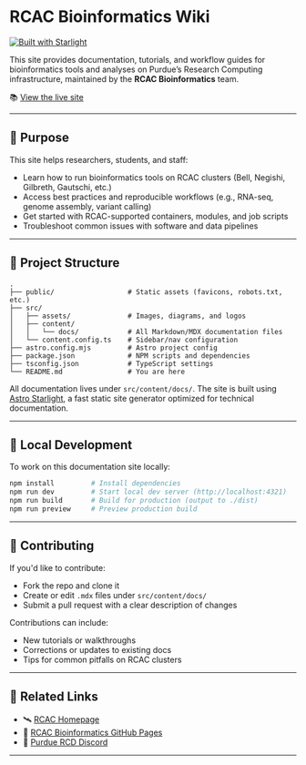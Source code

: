 # RCAC Bioinformatics Wiki

[![Built with Starlight](https://astro.badg.es/v2/built-with-starlight/tiny.svg)](https://starlight.astro.build)

This site provides documentation, tutorials, and workflow guides for bioinformatics tools and analyses on Purdue’s Research Computing infrastructure, maintained by the **RCAC Bioinformatics** team.

📚 [View the live site](https://rcac-bioinformatics.github.io/)

---

## 🔬 Purpose

This site helps researchers, students, and staff:

* Learn how to run bioinformatics tools on RCAC clusters (Bell, Negishi, Gilbreth, Gautschi, etc.)
* Access best practices and reproducible workflows (e.g., RNA-seq, genome assembly, variant calling)
* Get started with RCAC-supported containers, modules, and job scripts
* Troubleshoot common issues with software and data pipelines

---

## 📁 Project Structure

```text
.
├── public/                  # Static assets (favicons, robots.txt, etc.)
├── src/
│   ├── assets/              # Images, diagrams, and logos
│   ├── content/
│   │   └── docs/            # All Markdown/MDX documentation files
│   └── content.config.ts    # Sidebar/nav configuration
├── astro.config.mjs         # Astro project config
├── package.json             # NPM scripts and dependencies
├── tsconfig.json            # TypeScript settings
└── README.md                # You are here
```

All documentation lives under `src/content/docs/`. The site is built using [Astro Starlight](https://starlight.astro.build), a fast static site generator optimized for technical documentation.

---

## 🧪 Local Development

To work on this documentation site locally:

```bash
npm install         # Install dependencies
npm run dev         # Start local dev server (http://localhost:4321)
npm run build       # Build for production (output to ./dist)
npm run preview     # Preview production build
```

---

## 🤝 Contributing

If you'd like to contribute:

* Fork the repo and clone it
* Create or edit `.mdx` files under `src/content/docs/`
* Submit a pull request with a clear description of changes

Contributions can include:

* New tutorials or walkthroughs
* Corrections or updates to existing docs
* Tips for common pitfalls on RCAC clusters

---

## 📎 Related Links

* 🛰 [RCAC Homepage](https://www.rcac.purdue.edu)
* 🧬 [RCAC Bioinformatics GitHub Pages](https://rcac-bioinformatics.github.io/)
* 💬 [Purdue RCD Discord](https://discord.gg/5w7PcfhX)

---
